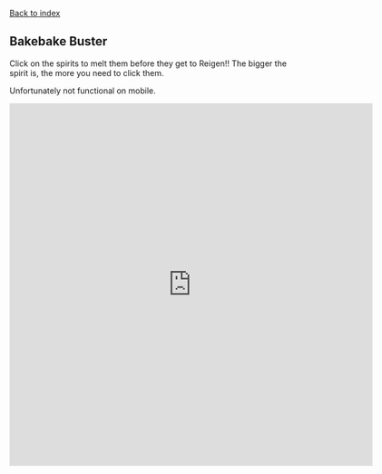 <a href="https://kateten.github.io/index.html">Back to index</a>

## Bakebake Buster

Click on the spirits to melt them before they get to Reigen!! The bigger the spirit is, the more you need to click them.

Unfortunately not functional on mobile.

<iframe src="https://itch.io/embed-upload/1846328?color=333333" allowfullscreen="" width="640" height="640" frameborder="0"></iframe>
